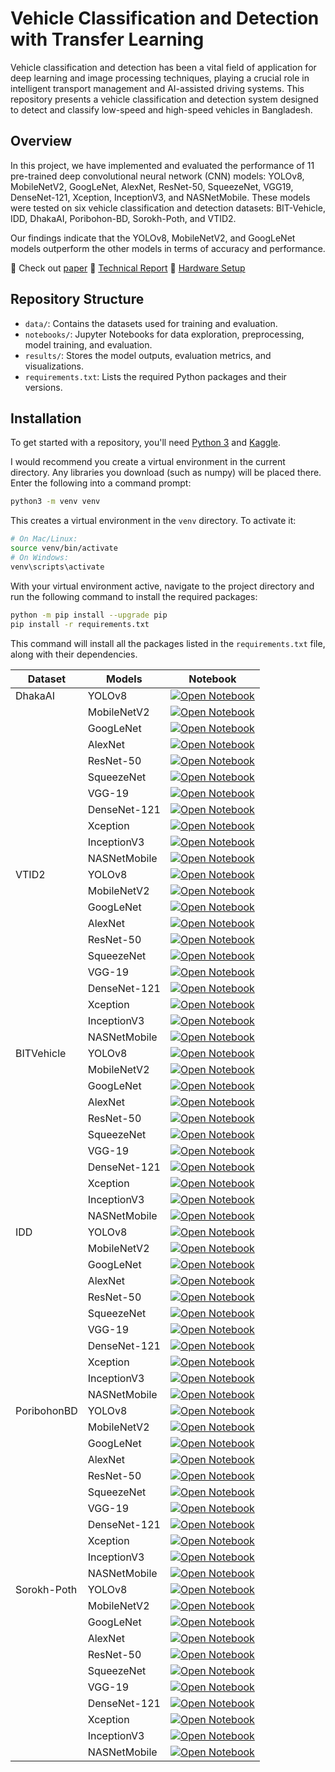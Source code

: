 # Vehicle Classification and Detection with Transfer Learning

Vehicle classification and detection has been a vital field of application for deep learning and image processing techniques, playing a crucial role in intelligent transport management and AI-assisted driving systems. This repository presents a vehicle classification and detection system designed to detect and classify low-speed and high-speed vehicles in Bangladesh.

## Overview

In this project, we have implemented and evaluated the performance of 11 pre-trained deep convolutional neural network (CNN) models: YOLOv8, MobileNetV2, GoogLeNet, AlexNet, ResNet-50, SqueezeNet, VGG19, DenseNet-121, Xception, InceptionV3, and NASNetMobile. These models were tested on six vehicle classification and detection datasets: BIT-Vehicle, IDD, DhakaAI, Poribohon-BD, Sorokh-Poth, and VTID2.

Our findings indicate that the YOLOv8, MobileNetV2, and GoogLeNet models outperform the other models in terms of accuracy and performance.

📜 Check out [paper](https://ieeexplore.ieee.org/document/10877806) 
🔖 [Technical Report](https://github.com/monirul399/vehicle-classification-and-detection/blob/main/technical-report/CV_Image_classification.pdf)
🤖 [Hardware Setup](https://github.com/monirul399/vehicle-classification-and-detection/blob/main/technical-report/Hardware%20Setup.pdf)

## Repository Structure

- `data/`: Contains the datasets used for training and evaluation.
- `notebooks/`: Jupyter Notebooks for data exploration, preprocessing, model training, and evaluation.
- `results/`: Stores the model outputs, evaluation metrics, and visualizations.
- `requirements.txt`: Lists the required Python packages and their versions.

## Installation

To get started with a repository, you'll need [Python 3](https://www.python.org/) and [Kaggle](https://www.kaggle.com/).

I would recommend you create a virtual environment in the current directory. Any libraries you download (such as numpy) will be placed there. Enter the following into a command prompt:


```bash
python3 -m venv venv
```

This creates a virtual environment in the `venv` directory. To activate it:

```bash
# On Mac/Linux:
source venv/bin/activate
# On Windows:
venv\scripts\activate
```

With your virtual environment active, navigate to the project directory and run the following command to install the required packages:

```bash
python -m pip install --upgrade pip
pip install -r requirements.txt
```
This command will install all the packages listed in the `requirements.txt` file, along with their dependencies.


| Dataset | Models | Notebook |
|----------|----------|----------|
| DhakaAI    | YOLOv8   | [![Open Notebook](https://colab.research.google.com/assets/colab-badge.svg)](url)   |
|          | MobileNetV2   | [![Open Notebook](https://colab.research.google.com/assets/colab-badge.svg)](https://github.com/monirul399/vehicle-classification-and-detection/blob/main/notebooks/nasnetmobile-on-dhakaai.ipynb)   |
|          | GoogLeNet   | [![Open Notebook](https://colab.research.google.com/assets/colab-badge.svg)](https://github.com/monirul399/vehicle-classification-and-detection/blob/main/notebooks/googlenet-on-dhakaai.ipynb)   |
|          | AlexNet   | [![Open Notebook](https://colab.research.google.com/assets/colab-badge.svg)](https://github.com/monirul399/vehicle-classification-and-detection/blob/main/notebooks/alexnet-on-dhakaai.ipynb)   |
|          | ResNet-50   | [![Open Notebook](https://colab.research.google.com/assets/colab-badge.svg)](https://github.com/monirul399/vehicle-classification-and-detection/blob/main/notebooks/resnet50-on-dhakaai.ipynb)   |
|          | SqueezeNet   | [![Open Notebook](https://colab.research.google.com/assets/colab-badge.svg)](https://github.com/monirul399/vehicle-classification-and-detection/blob/main/notebooks/squeezenet-on-dhakaai.ipynb)   |
|          | VGG-19   | [![Open Notebook](https://colab.research.google.com/assets/colab-badge.svg)](https://github.com/monirul399/vehicle-classification-and-detection/blob/main/notebooks/vgg19-on-dhakaai.ipynb)   |
|          | DenseNet-121   | [![Open Notebook](https://colab.research.google.com/assets/colab-badge.svg)](https://github.com/monirul399/vehicle-classification-and-detection/blob/main/notebooks/densenet121-on-dhakaai.ipynb)   |
|          | Xception   | [![Open Notebook](https://colab.research.google.com/assets/colab-badge.svg)](https://github.com/monirul399/vehicle-classification-and-detection/blob/main/notebooks/xception-on-dhaka-ai.ipynb)   |
|          | InceptionV3  | [![Open Notebook](https://colab.research.google.com/assets/colab-badge.svg)](https://github.com/monirul399/vehicle-classification-and-detection/blob/main/notebooks/inceptionv3-on-dhakaai.ipynb)  |
|          | NASNetMobile   | [![Open Notebook](https://colab.research.google.com/assets/colab-badge.svg)](https://github.com/monirul399/vehicle-classification-and-detection/blob/main/notebooks/nasnetmobile-on-dhakaai.ipynb)   |
| VTID2    | YOLOv8   | [![Open Notebook](https://colab.research.google.com/assets/colab-badge.svg)](url)   |
|          | MobileNetV2   | [![Open Notebook](https://colab.research.google.com/assets/colab-badge.svg)](https://github.com/monirul399/vehicle-classification-and-detection/blob/main/notebooks/mobilenet-on-vtid2.ipynb)   |
|          | GoogLeNet   | [![Open Notebook](https://colab.research.google.com/assets/colab-badge.svg)](https://github.com/monirul399/vehicle-classification-and-detection/blob/main/notebooks/googlenet-on-vtid2.ipynb)   |
|          | AlexNet   | [![Open Notebook](https://colab.research.google.com/assets/colab-badge.svg)](https://github.com/monirul399/vehicle-classification-and-detection/blob/main/notebooks/alexnet-on-vtid2.ipynb)   |
|          | ResNet-50   | [![Open Notebook](https://colab.research.google.com/assets/colab-badge.svg)](https://github.com/monirul399/vehicle-classification-and-detection/blob/main/notebooks/resnet50-on-vtid2.ipynb)   |
|          | SqueezeNet   | [![Open Notebook](https://colab.research.google.com/assets/colab-badge.svg)](https://github.com/monirul399/vehicle-classification-and-detection/blob/main/notebooks/sueezenet-on-vtid2.ipynb)   |
|          | VGG-19   | [![Open Notebook](https://colab.research.google.com/assets/colab-badge.svg)](https://github.com/monirul399/vehicle-classification-and-detection/blob/main/notebooks/vgg19-on-vtid2.ipynb)   |
|          | DenseNet-121   | [![Open Notebook](https://colab.research.google.com/assets/colab-badge.svg)](https://github.com/monirul399/vehicle-classification-and-detection/blob/main/notebooks/densenet121-on-vtid2.ipynb)   |
|          | Xception   | [![Open Notebook](https://colab.research.google.com/assets/colab-badge.svg)](https://github.com/monirul399/vehicle-classification-and-detection/blob/main/notebooks/xception-vtid2.ipynb)   |
|          | InceptionV3  | [![Open Notebook](https://colab.research.google.com/assets/colab-badge.svg)](https://github.com/monirul399/vehicle-classification-and-detection/blob/main/notebooks/inceptionv3-on-vtid2.ipynb)  |
|          | NASNetMobile   | [![Open Notebook](https://colab.research.google.com/assets/colab-badge.svg)](https://github.com/monirul399/vehicle-classification-and-detection/blob/main/notebooks/nasnetmobile-on-vtid2.ipynb)   |
| BITVehicle    | YOLOv8   | [![Open Notebook](https://colab.research.google.com/assets/colab-badge.svg)](url)   |
|          | MobileNetV2   | [![Open Notebook](https://colab.research.google.com/assets/colab-badge.svg)](https://github.com/monirul399/vehicle-classification-and-detection/blob/main/notebooks/mobilenet-on-bit-vehicle.ipynb)   |
|          | GoogLeNet   | [![Open Notebook](https://colab.research.google.com/assets/colab-badge.svg)](https://github.com/monirul399/vehicle-classification-and-detection/blob/main/notebooks/googlenet-on-bit-vehicle.ipynb)   |
|          | AlexNet   | [![Open Notebook](https://colab.research.google.com/assets/colab-badge.svg)](https://github.com/monirul399/vehicle-classification-and-detection/blob/main/notebooks/alexnet-on-bit-vehicle.ipynb)   |
|          | ResNet-50   | [![Open Notebook](https://colab.research.google.com/assets/colab-badge.svg)](https://github.com/monirul399/vehicle-classification-and-detection/blob/main/notebooks/resnet50-on-bit-vehicle.ipynb)   |
|          | SqueezeNet   | [![Open Notebook](https://colab.research.google.com/assets/colab-badge.svg)](https://github.com/monirul399/vehicle-classification-and-detection/blob/main/notebooks/sueezenet-on-bit-vehicle.ipynb)   |
|          | VGG-19   | [![Open Notebook](https://colab.research.google.com/assets/colab-badge.svg)](https://github.com/monirul399/vehicle-classification-and-detection/blob/main/notebooks/vgg19-on-bit-vehicle.ipynb)   |
|          | DenseNet-121   | [![Open Notebook](https://colab.research.google.com/assets/colab-badge.svg)](https://github.com/monirul399/vehicle-classification-and-detection/blob/main/notebooks/densenet121-on-bit-vehicle.ipynb)   |
|          | Xception   | [![Open Notebook](https://colab.research.google.com/assets/colab-badge.svg)](https://github.com/monirul399/vehicle-classification-and-detection/blob/main/notebooks/xception-on-bit-vehicle.ipynb)   |
|          | InceptionV3  | [![Open Notebook](https://colab.research.google.com/assets/colab-badge.svg)](https://github.com/monirul399/vehicle-classification-and-detection/blob/main/notebooks/inceptionv3-on-bit-vehicle.ipynb)  |
|          | NASNetMobile   | [![Open Notebook](https://colab.research.google.com/assets/colab-badge.svg)](https://github.com/monirul399/vehicle-classification-and-detection/blob/main/notebooks/nasnetmobile-on-bit-vehicle.ipynb)   |
| IDD    | YOLOv8   | [![Open Notebook](https://colab.research.google.com/assets/colab-badge.svg)](url)   |
|          | MobileNetV2   | [![Open Notebook](https://colab.research.google.com/assets/colab-badge.svg)](https://github.com/monirul399/vehicle-classification-and-detection/blob/main/notebooks/mobilenet-on-idd.ipynb)   |
|          | GoogLeNet   | [![Open Notebook](https://colab.research.google.com/assets/colab-badge.svg)](https://github.com/monirul399/vehicle-classification-and-detection/blob/main/notebooks/googlenet-on-idd.ipynb)   |
|          | AlexNet   | [![Open Notebook](https://colab.research.google.com/assets/colab-badge.svg)](https://github.com/monirul399/vehicle-classification-and-detection/blob/main/notebooks/alexnet-on-vtid2.ipynb)   |
|          | ResNet-50   | [![Open Notebook](https://colab.research.google.com/assets/colab-badge.svg)](https://github.com/monirul399/vehicle-classification-and-detection/blob/main/notebooks/resnet50-on-idd.ipynb)   |
|          | SqueezeNet   | [![Open Notebook](https://colab.research.google.com/assets/colab-badge.svg)](https://github.com/monirul399/vehicle-classification-and-detection/blob/main/notebooks/sueezenet-on-idd.ipynb)   |
|          | VGG-19   | [![Open Notebook](https://colab.research.google.com/assets/colab-badge.svg)](https://github.com/monirul399/vehicle-classification-and-detection/blob/main/notebooks/vgg19-on-idd.ipynb)   |
|          | DenseNet-121   | [![Open Notebook](https://colab.research.google.com/assets/colab-badge.svg)](https://github.com/monirul399/vehicle-classification-and-detection/blob/main/notebooks/densenet121-on-idd.ipynb)   |
|          | Xception   | [![Open Notebook](https://colab.research.google.com/assets/colab-badge.svg)](https://github.com/monirul399/vehicle-classification-and-detection/blob/main/notebooks/xception-on-idd.ipynb)   |
|          | InceptionV3  | [![Open Notebook](https://colab.research.google.com/assets/colab-badge.svg)](https://github.com/monirul399/vehicle-classification-and-detection/blob/main/notebooks/inceptionv3-on-idd.ipynb)  |
|          | NASNetMobile   | [![Open Notebook](https://colab.research.google.com/assets/colab-badge.svg)](https://github.com/monirul399/vehicle-classification-and-detection/blob/main/notebooks/nasnetmobile-on-idd.ipynb)   |
| PoribohonBD    | YOLOv8   | [![Open Notebook](https://colab.research.google.com/assets/colab-badge.svg)](url)   |
|          | MobileNetV2   | [![Open Notebook](https://colab.research.google.com/assets/colab-badge.svg)](https://github.com/monirul399/vehicle-classification-and-detection/blob/main/notebooks/mobilenet-on-poribohonbd.ipynb)   |
|          | GoogLeNet   | [![Open Notebook](https://colab.research.google.com/assets/colab-badge.svg)](https://github.com/monirul399/vehicle-classification-and-detection/blob/main/notebooks/googlenet-on-poribohonbd.ipynb)   |
|          | AlexNet   | [![Open Notebook](https://colab.research.google.com/assets/colab-badge.svg)](https://github.com/monirul399/vehicle-classification-and-detection/blob/main/notebooks/alexnet-on-poribohonbd.ipynb)   |
|          | ResNet-50   | [![Open Notebook](https://colab.research.google.com/assets/colab-badge.svg)](https://github.com/monirul399/vehicle-classification-and-detection/blob/main/notebooks/resnet50-on-poribohon-bd.ipynb)   |
|          | SqueezeNet   | [![Open Notebook](https://colab.research.google.com/assets/colab-badge.svg)](https://github.com/monirul399/vehicle-classification-and-detection/blob/main/notebooks/sueezenet-on-poribohonbd.ipynb)   |
|          | VGG-19   | [![Open Notebook](https://colab.research.google.com/assets/colab-badge.svg)](https://github.com/monirul399/vehicle-classification-and-detection/blob/main/notebooks/vgg19-on-poribohon-bd.ipynb)   |
|          | DenseNet-121   | [![Open Notebook](https://colab.research.google.com/assets/colab-badge.svg)](https://github.com/monirul399/vehicle-classification-and-detection/blob/main/notebooks/densenet121-on-poribohon-bd.ipynb)   |
|          | Xception   | [![Open Notebook](https://colab.research.google.com/assets/colab-badge.svg)](https://github.com/monirul399/vehicle-classification-and-detection/blob/main/notebooks/xception-pribohonbd.ipynb)   |
|          | InceptionV3  | [![Open Notebook](https://colab.research.google.com/assets/colab-badge.svg)](https://github.com/monirul399/vehicle-classification-and-detection/blob/main/notebooks/inceptionv3-on-poribohon-bd.ipynb)  |
|          | NASNetMobile   | [![Open Notebook](https://colab.research.google.com/assets/colab-badge.svg)](https://github.com/monirul399/vehicle-classification-and-detection/blob/main/notebooks/nasnetmobile-on-poribohon-bd.ipynb)   |
| Sorokh-Poth    | YOLOv8   | [![Open Notebook](https://colab.research.google.com/assets/colab-badge.svg)](url)   |
|          | MobileNetV2   | [![Open Notebook](https://colab.research.google.com/assets/colab-badge.svg)](https://github.com/monirul399/vehicle-classification-and-detection/blob/main/notebooks/mobilenet-on-sorokh-poth.ipynb)   |
|          | GoogLeNet   | [![Open Notebook](https://colab.research.google.com/assets/colab-badge.svg)](https://github.com/monirul399/vehicle-classification-and-detection/blob/main/notebooks/googlenet-on-sorokh-poth.ipynb)   |
|          | AlexNet   | [![Open Notebook](https://colab.research.google.com/assets/colab-badge.svg)](https://github.com/monirul399/vehicle-classification-and-detection/blob/main/notebooks/alexnet-on-sorokh-poth.ipynb)   |
|          | ResNet-50   | [![Open Notebook](https://colab.research.google.com/assets/colab-badge.svg)](https://github.com/monirul399/vehicle-classification-and-detection/blob/main/notebooks/resnet50-on-sorokhpoth.ipynb)   |
|          | SqueezeNet   | [![Open Notebook](https://colab.research.google.com/assets/colab-badge.svg)](https://github.com/monirul399/vehicle-classification-and-detection/blob/main/notebooks/sueezenet-on-sorokh-poth.ipynb)  |
|          | VGG-19   | [![Open Notebook](https://colab.research.google.com/assets/colab-badge.svg)](https://github.com/monirul399/vehicle-classification-and-detection/blob/main/notebooks/xception-on-sorokh-poth.ipynb)   |
|          | DenseNet-121   | [![Open Notebook](https://colab.research.google.com/assets/colab-badge.svg)](https://github.com/monirul399/vehicle-classification-and-detection/blob/main/notebooks/densenet121-on-sorokhpoth.ipynb)   |
|          | Xception   | [![Open Notebook](https://colab.research.google.com/assets/colab-badge.svg)](https://github.com/monirul399/vehicle-classification-and-detection/blob/main/notebooks/xception-on-sorokh-poth.ipynb)   |
|          | InceptionV3  | [![Open Notebook](https://colab.research.google.com/assets/colab-badge.svg)](https://github.com/monirul399/vehicle-classification-and-detection/blob/main/notebooks/inceptionv3-on-sorokhpoth.ipynb)  |
|          | NASNetMobile   | [![Open Notebook](https://colab.research.google.com/assets/colab-badge.svg)](https://github.com/monirul399/vehicle-classification-and-detection/blob/main/notebooks/mobilenet-on-sorokh-poth.ipynb)   |
